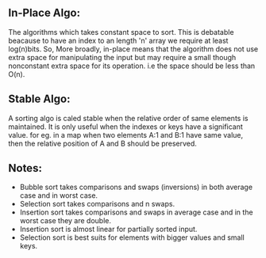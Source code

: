 ## In-Place Algo:
The algorithms which takes constant space to sort. This is debatable beacause to have an index to an length 'n' array we require at least log(n)bits. 
So, More broadly, in-place means that the algorithm does not use extra space for manipulating the input but may require a small though nonconstant extra space for its operation.
i.e the space should be less than O(n).

## Stable Algo:
A sorting algo is caled stable when the relative order of same elements is maintained. It is only useful when the indexes or keys have a significant value. for eg. in a map
when two elements A:1 and B:1 have same value, then the relative position of A and B should be preserved.

## Notes:
* Bubble sort takes comparisons and swaps (inversions) in both average case
and in worst case.
* Selection sort takes comparisons and n swaps.
* Insertion sort takes comparisons and swaps in average case and in the worst
case they are double.
* Insertion sort is almost linear for partially sorted input.
* Selection sort is best suits for elements with bigger values and small keys.
